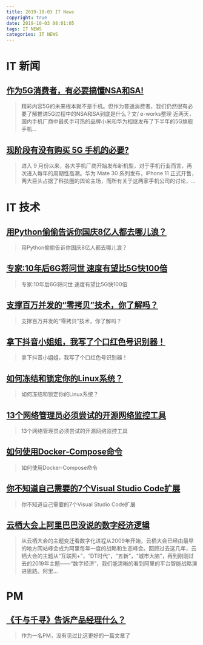 ```yaml
---
title: 2019-10-03 IT News
copyright: true
date: 2019-10-03 08:01:05
tags: IT NEWS
categories: IT NEWS
---
```

# IT 新闻 
 ## [作为5G消费者，有必要搞懂NSA和SA!](http://mp.weixin.qq.com/s?src=11&timestamp=1570060805&ver=1889&signature=MhWJMXTXsPMWakhQcbnP9eEfzXVaXgpSqgL9T5Ymd762VRJRH5Unq84S4sZ2CK0CgnEaBdzVQMhSyf*5DzjF1JNnwn010juDMuhjO8AVvrePKtVvqfXArRvx5fx3n4lR&new=1)
 > 精彩内容5G的未来根本就不是手机。但作为普通消费者，我们仍然很有必要了解推进5G过程中的NSA和SA到底是什么？文/ e-works整理 近两天，国内手机厂商中最炙手可热的品牌小米和华为相继发布了下半年的5G旗舰手机...
 ## [现阶段有没有购买 5G 手机的必要?](http://mp.weixin.qq.com/s?src=11&timestamp=1570060805&ver=1889&signature=2qxPMhJuuvB8vB7p0NjsMMtfjxtR88JFI5fdeLCUDpSyRi05eaGfVuVLzaOvTxMxpxO8G5Yj0bATtBuoH16CvPCsPIvCiAha1x1gI7KnvlqZT9cW5SxArSqHKaMhHDID&new=1)
 > 进入 9 月份以来，各大手机厂商开始发布新机型，对于手机行业而言，再次进入每年的周期性高潮。华为 Mate 30 系列发布，iPhone 11 正式开售，两大巨头占据了科技圈的舆论主场，而所有关于这两家手机公司的讨论，...
# IT 技术 
 ## [用Python偷偷告诉你国庆8亿人都去哪儿浪？](http://developer.51cto.com/art/201909/603717.htm)
 > 用Python偷偷告诉你国庆8亿人都去哪儿浪？
 ## [专家:10年后6G将问世 速度有望比5G快100倍](http://network.51cto.com/art/201909/603503.htm)
 > 专家:10年后6G将问世 速度有望比5G快100倍
 ## [支撑百万并发的“零拷贝”技术，你了解吗？](http://developer.51cto.com/art/201909/603355.htm)
 > 支撑百万并发的“零拷贝”技术，你了解吗？
 ## [拿下抖音小姐姐，我写了个口红色号识别器！](http://developer.51cto.com/art/201909/603363.htm)
 > 拿下抖音小姐姐，我写了个口红色号识别器！
 ## [如何冻结和锁定你的Linux系统？](http://os.51cto.com/art/201909/603338.htm)
 > 如何冻结和锁定你的Linux系统？
 ## [13个网络管理员必须尝试的开源网络监控工具](http://developer.51cto.com/art/201909/603073.htm)
 > 13个网络管理员必须尝试的开源网络监控工具
 ## [如何使用Docker-Compose命令](http://developer.51cto.com/art/201909/602987.htm)
 > 如何使用Docker-Compose命令
 ## [你不知道自己需要的7个Visual Studio Code扩展](http://developer.51cto.com/art/201909/602846.htm)
 > 你不知道自己需要的7个Visual Studio Code扩展
 ## [云栖大会上阿里巴巴没说的数字经济逻辑](https://blog.csdn.net/csdnnews/article/details/101969897)
 > 从云栖大会的主题变迁看数字化进程从2009年开始，云栖大会已经由最早的地方网站峰会成为阿里每年一度的战略和生态峰会。回顾过去这几年，云栖大会的主题从“互联网+”，“DT时代“，“五新”，“城市大脑”，再到刚刚过去的2019年主题——“数字经济”，我们能清晰的看到阿里的平台智能战略演进思路。阿里...
# PM 
 ## [《千与千寻》告诉产品经理什么？](http://www.chanpin100.com/article/109691)
 > 作为一名PM，没有见过比这更好的一篇文章了

    
